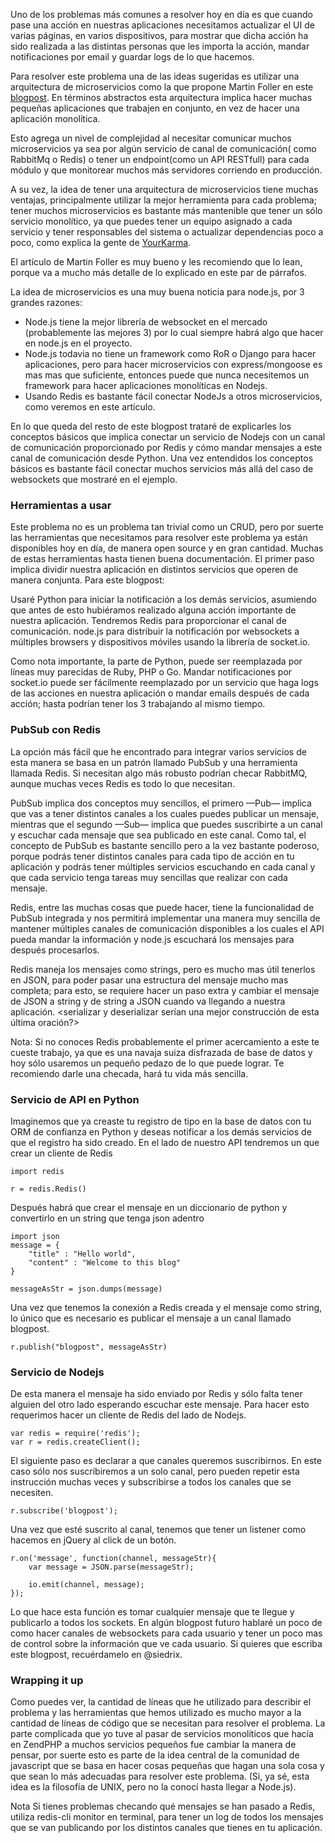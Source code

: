 Uno de los problemas más comunes a resolver hoy en día es que cuando pase una acción en nuestras aplicaciones necesitamos actualizar el UI de varias páginas, en varios dispositivos, para mostrar que dicha acción ha sido realizada a las distintas personas que les importa la acción, mandar notificaciones por email y guardar logs de lo que hacemos. 

Para resolver este problema una de las ideas sugeridas es utilizar una arquitectura de microservicios como la que propone Martin Foller en este [blogpost](http://martinfowler.com/articles/microservices.html). En términos abstractos esta arquitectura implica hacer muchas pequeñas aplicaciones que trabajen en conjunto, en vez de hacer una aplicación monolítica. 

Esto agrega un nivel de complejidad al necesitar comunicar muchos microservicios ya sea por algún servicio de canal de comunicación( como RabbitMq o Redis) o tener un endpoint(como un API RESTfull) para cada módulo y que monitorear muchos más servidores corriendo en producción. 

A su vez, la idea de tener una arquitectura de microservicios tiene muchas ventajas, principalmente utilizar la mejor herramienta para cada problema; tener muchos microservicios es bastante más mantenible que tener un sólo servicio monolítico, ya que puedes tener un equipo asignado a cada servicio y tener responsables del sistema o actualizar dependencias poco a poco, como explica la gente de [YourKarma](https://blog.yourkarma.com/building-microservices-at-karma).

El artículo de Martin Foller es muy bueno y les recomiendo que lo lean, porque va a mucho más detalle de lo explicado en este par de párrafos.

La idea de microservicios es una muy buena noticia para node.js, por 3 grandes razones:

- Node.js tiene la mejor librería de websocket en el mercado (probablemente las mejores 3) por lo cual siempre habrá algo que hacer en node.js en el proyecto.
- Node.js todavia no tiene un framework como RoR o Django para hacer aplicaciones, pero para hacer microservicios con express/mongoose es mas mas que suficiente, entonces puede que nunca necesitemos un framework para hacer aplicaciones monolíticas en Nodejs.
- Usando Redis es bastante fácil conectar NodeJs a otros microservicios, como veremos en este artículo.

En lo que queda del resto de este blogpost trataré de explicarles los conceptos básicos que implica conectar un servicio de Nodejs con un canal de comunicación proporcionado por Redis y cómo mandar mensajes a este canal de comunicación desde Python. Una vez entendidos los conceptos básicos es bastante fácil conectar muchos servicios más allá del caso de websockets que mostraré en el ejemplo.

### Herramientas a usar

Este problema no es un problema tan trivial como un CRUD, pero por suerte las herramientas que necesitamos para resolver este problema ya están disponibles hoy en día, de manera open source y en gran cantidad. Muchas de estas herramientas hasta tienen buena documentación.
El primer paso implica dividir nuestra aplicación en distintos servicios que operen de manera conjunta. Para este blogpost: 

Usaré Python para iniciar la notificación a los demás servicios, asumiendo que antes de esto hubiéramos realizado alguna acción importante de nuestra aplicación.
Tendremos Redis para proporcionar el canal de comunicación.
node.js para distribuir la notificación por websockets a múltiples browsers y dispositivos móviles usando la librería de socket.io.

Como nota importante, la parte de Python, puede ser reemplazada por líneas muy parecidas de Ruby, PHP o Go. Mandar notificaciones por socket.io puede ser fácilmente reemplazado por un servicio que haga logs de las acciones en nuestra aplicación o mandar emails después de cada acción; hasta podrían tener los 3 trabajando al mismo tiempo.

### PubSub con Redis

La opción más fácil que he encontrado para integrar varios servicios de esta manera se basa en un patrón llamado PubSub y una herramienta llamada Redis. Si necesitan algo más robusto podrían checar RabbitMQ, aunque muchas veces Redis es todo lo que necesitan.

PubSub implica dos conceptos muy sencillos, el primero —Pub— implica que vas a tener distintos canales a los cuales puedes publicar un mensaje, mientras que el segundo —Sub— implica que puedes suscribirte a un canal y escuchar cada mensaje que sea publicado en este canal. Como tal, el concepto de PubSub es bastante sencillo pero a la vez bastante poderoso, porque podrás tener distintos canales para cada tipo de acción en tu aplicación y podrás tener múltiples servicios escuchando en cada canal y que cada servicio tenga tareas muy sencillas que realizar con cada mensaje.

Redis, entre las muchas cosas que puede hacer, tiene la funcionalidad de PubSub integrada y nos permitirá implementar una manera muy sencilla de mantener múltiples canales de comunicación disponibles a los cuales el API pueda mandar la información y node.js escuchará los mensajes para después procesarlos.

 Redis maneja los mensajes como strings, pero es mucho mas útil tenerlos en JSON, para poder pasar una estructura del mensaje mucho mas completa; para esto, se requiere hacer un paso extra y cambiar el mensaje de JSON a string y de string a JSON cuando va llegando a nuestra aplicación. <serializar y deserializar serían una mejor construcción de esta última oración?>

Nota: Si no conoces Redis probablemente el primer acercamiento a este te cueste trabajo, ya que es una navaja suiza disfrazada de base de datos y hoy sólo usaremos un pequeño pedazo de lo que puede lograr. Te recomiendo darle una checada, hará tu vida más sencilla.

### Servicio de API en Python

Imaginemos que ya creaste tu registro de tipo en la base de datos con tu ORM de confianza en Python y deseas notificar a los demás servicios de que el registro ha sido creado.
En el lado de nuestro API tendremos un que crear un cliente de Redis

```
import redis

r = redis.Redis()
```

Después habrá que crear el mensaje en un diccionario de python y convertirlo en un string que tenga json adentro

```
import json
message = {
    "title" : "Hello world",
    "content" : "Welcome to this blog"
}

messageAsStr = json.dumps(message)
```

Una vez que tenemos la conexión a Redis creada y el mensaje como string, lo único que es necesario es publicar el mensaje a un canal llamado blogpost.

```
r.publish("blogpost", messageAsStr)
```

### Servicio de Nodejs

De esta manera el mensaje ha sido enviado por Redis y sólo falta tener alguien del otro lado esperando escuchar este mensaje. Para hacer esto requerimos hacer un cliente de Redis del lado de Nodejs.

```
var redis = require('redis');
var r = redis.createClient();
```

El siguiente paso es declarar a que canales queremos suscribirnos. En este caso sólo nos suscribiremos a un solo canal, pero pueden repetir esta instrucción muchas veces y subscribirse a todos los canales que se necesiten.

```
r.subscribe('blogpost');
```

Una vez que esté suscrito al canal, tenemos que tener un listener como hacemos en jQuery al click de un botón.

```
r.on('message', function(channel, messageStr){
    var message = JSON.parse(messageStr);

    io.emit(channel, message);
});
```

Lo que hace esta función es tomar cualquier mensaje que te llegue y publicarlo a todos los sockets. En algún blogpost futuro hablaré un poco de como hacer canales de websockets para cada usuario y tener un poco mas de control sobre la información que ve cada usuario. Si quieres que escriba este blogpost, recuérdamelo en @siedrix.

### Wrapping it up

Como puedes ver, la cantidad de líneas que he utilizado para describir el problema y las herramientas que hemos utilizado es mucho mayor a la cantidad de líneas de código que se necesitan para resolver el problema.
La parte complicada que yo tuve al pasar de servicios monolíticos que hacía en ZendPHP a muchos servicios pequeños fue cambiar la manera de pensar, por suerte esto es parte de la idea central de la comunidad de javascript que se basa en hacer cosas pequeñas que hagan una sola cosa y que sean lo más adecuadas para resolver este problema. (Si, ya sé, esta idea es la filosofía de UNIX, pero no la conocí hasta llegar a Node.js).

Nota Si tienes problemas checando qué mensajes se han pasado a Redis, utiliza redis-cli monitor en terminal, para tener un log de todos los mensajes que se van publicando por los distintos canales que tienes en tu aplicación.

